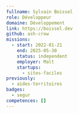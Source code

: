 ```yaml
---
fullname: Sylvain Boissel
role: Développeur
domaine: Développement
link: https://boissel.dev
github: ash-crow
missions:
  - start: 2022-01-21
    end: 2025-05-30
    status: independent
    employer: Malt
    startups:
      - sites-faciles
previously:
  - aides-territoires
badges:
  - segur
competences: []
---
```


